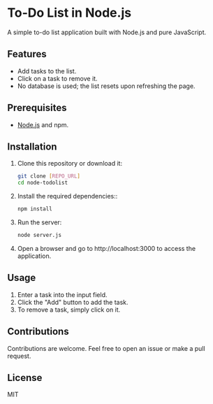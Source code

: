 # To-Do List in Node.js

A simple to-do list application built with Node.js and pure JavaScript.

## Features

- Add tasks to the list.
- Click on a task to remove it.
- No database is used; the list resets upon refreshing the page.

## Prerequisites

- [Node.js](https://nodejs.org/) and npm.

## Installation

1. Clone this repository or download it:
   ```bash
   git clone [REPO_URL]
   cd node-todolist

2. Install the required dependencies::
   ```bash
   npm install

3. Run the server:
    ```bash
    node server.js
4. Open a browser and go to http://localhost:3000 to access the application.

## Usage
1. Enter a task into the input field.
2. Click the "Add" button to add the task.
3. To remove a task, simply click on it.

## Contributions
Contributions are welcome. Feel free to open an issue or make a pull request.

## License
MIT


